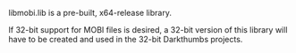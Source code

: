libmobi.lib is a pre-built, x64-release library.

If 32-bit support for MOBI files is desired, a 32-bit version of this library will have to be created and used in the 32-bit Darkthumbs projects.
